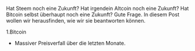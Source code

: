 Hat Steem noch eine Zukunft? Hat irgendein Altcoin noch eine Zukunft? Hat Bitcoin selbst überhaupt noch eine Zukunft?
Gute Frage.
In diesem Post wollen wir herausfinden, wie wir sie beantworten können.

1.Bitcoin
* Massiver Preisverfall über die letzten Monate.
